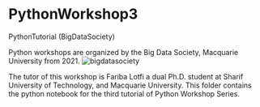 # PythonWorkshop3
PythonTutorial (BigDataSociety) 
 
Python workshops are organized by the Big Data Society, Macquarie University from 2021.
 ![bigdatasociety](https://user-images.githubusercontent.com/38458092/144375702-85ef06f3-b6ec-440c-a12f-0ced06afe052.JPG)

The tutor of this workshop is Fariba Lotfi a dual Ph.D. student at Sharif University of Technology, and Macquarie University. This folder contains the python notebook for the third tutorial of Python Workshop Series. 
